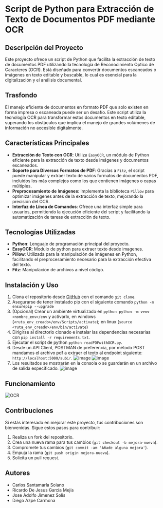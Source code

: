 # Script de Python para Extracción de Texto de Documentos PDF mediante OCR

## Descripción del Proyecto
Este proyecto ofrece un script de Python que facilita la extracción de texto de documentos PDF utilizando la tecnología de Reconocimiento Óptico de Caracteres (OCR). Está diseñado para convertir documentos escaneados o imágenes en texto editable y buscable, lo cual es esencial para la digitalización y el análisis documental.

## Trasfondo
El manejo eficiente de documentos en formato PDF que solo existen en forma impresa o escaneada puede ser un desafío. Este script utiliza la tecnología OCR para transformar estos documentos en texto editable, superando los obstáculos que implica el manejo de grandes volúmenes de información no accesible digitalmente.

## Características Principales
- **Extracción de Texto con OCR**: Utiliza `EasyOCR`, un módulo de Python eficiente para la extracción de texto desde imágenes y documentos escaneados.
- **Soporte para Diversos Formatos de PDF**: Gracias a `Fitz`, el script puede manipular y extraer texto de varios formatos de documentos PDF, incluidos los más complejos como los que contienen imágenes o capas múltiples.
- **Preprocesamiento de Imágenes**: Implementa la biblioteca `Pillow` para optimizar imágenes antes de la extracción de texto, mejorando la precisión del OCR.
- **Interfaz de Línea de Comandos**: Ofrece una interfaz simple para usuarios, permitiendo la ejecución eficiente del script y facilitando la automatización de tareas de extracción de texto.

## Tecnologías Utilizadas
- **Python**: Lenguaje de programación principal del proyecto.
- **EasyOCR**: Modulo de python para extraer texto desde imagenes.
- **Pillow**: Utilizada para la manipulación de imágenes en Python, facilitando el preprocesamiento necesario para la extracción efectiva del texto.
- **Fitz**: Manipulacion de archivos a nivel código.

## Instalación y Uso
1. Clona el repositorio desde [GitHub](https://github.com/RicardoJGM/ocrReadPDF.git) con el comando `git clone`.
2. Asegurarse de tener instalado pip con el siguiente comando `python -m ensurepip --upgrade`
3. (Opcional) Crear un ambiente virtualizado en `python python -m venv <nombre_env>/env` y activarlo, en windows (`<ruta_env_creado>/env/Scripts/activate`); en linux (`source <ruta_env_creado>/env/bin/activate`)
4. Dirigirse al directorio clonado e instalar las dependencias necesarias con `pip install -r requirements.txt`.
5. Ejecutar el script de python `python readPDFwithOCR.py`.
6. Desde un API Client, POSTMAN de preferencia, por método POST mandamos el archivo pdf a extraer el texto al endpoint siguiente: `http://localhost:5000/subir`.
![image](https://github.com/RicardoJGM/ocrReadPDF/assets/112904134/602032a2-e237-4c77-9e12-d0a576badf3b)
![image](https://github.com/RicardoJGM/ocrReadPDF/assets/112904134/2e6fdbb9-f1f4-415b-a6f8-32c438e82e3f)
8. Los resultados se mostrarán en la consola o se guardarán en un archivo de salida especificado.
![image](https://github.com/RicardoJGM/ocrReadPDF/assets/112904134/17bcb990-9c48-425d-9f72-a3300c9add5b)

## Funcionamiento
![OCR](https://github.com/RicardoJGM/ocrReadPDF/assets/112904134/99465e7f-36c2-4c40-aa38-e21215547946)

## Contribuciones
Si estás interesado en mejorar este proyecto, tus contribuciones son bienvenidas. Sigue estos pasos para contribuir:
1. Realiza un fork del repositorio.
2. Crea una nueva rama para tus cambios (`git checkout -b mejora-nueva`).
3. Compromete tus cambios (`git commit -am 'Añade alguna mejora'`).
4. Empuja la rama (`git push origin mejora-nueva`).
5. Solicita un pull request.

## Autores
- Carlos Santamaría Solano
- Ricardo De Jesus Garcia Mejía
- Jose Adolfo Jimenez Solís
- Diego Azpe Carmona
